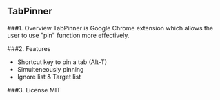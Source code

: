 TabPinner
---------
###1. Overview
TabPinner is Google Chrome extension which allows the user to use "pin" function more effectively.

###2. Features
- Shortcut key to pin a tab (Alt-T)
- Simulteneously pinning
- Ignore list & Target list

###3. License
MIT
